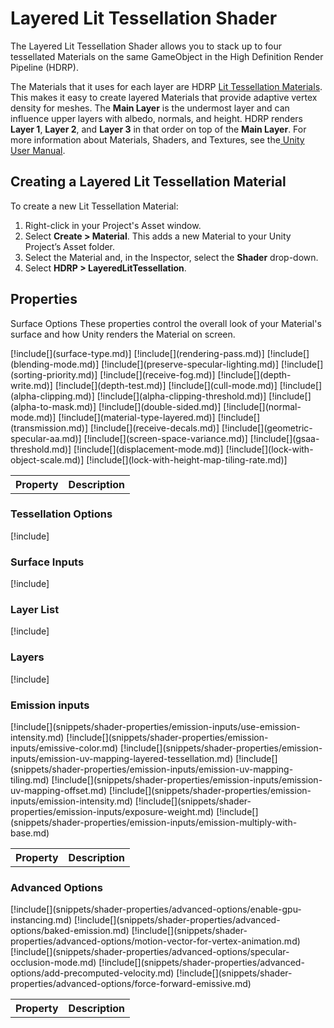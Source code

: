 # Layered Lit Tessellation Shader

The Layered Lit Tessellation Shader allows you to stack up to four tessellated Materials on the same GameObject in the High Definition Render Pipeline (HDRP).

The Materials that it uses for each layer are HDRP [Lit Tessellation Materials](Lit-Tessellation-Shader.md). This makes it easy to create layered Materials that provide adaptive vertex density for meshes. The **Main Layer** is the undermost layer and can influence upper layers with albedo, normals, and height. HDRP renders **Layer 1**, **Layer 2**, and **Layer 3** in that order on top of the **Main Layer**. For more information about Materials, Shaders, and Textures, see the[ Unity User Manual](https://docs.unity3d.com/Manual/Shaders.html).

## Creating a Layered Lit Tessellation Material

To create a new Lit Tessellation Material:

1. Right-click in your Project's Asset window.
2. Select **Create > Material**. This adds a new Material to your Unity Project’s Asset folder.
3. Select the Material and, in the Inspector, select the **Shader** drop-down.
4. Select **HDRP > LayeredLitTessellation**.

## Properties
Surface Options
These properties control the overall look of your Material's surface and how Unity renders the Material on screen.

<table>
<tr>
<th>Property</th>
<th>Description</th>
</tr>
[!include[](surface-type.md)]
[!include[](rendering-pass.md)]
[!include[](blending-mode.md)]
[!include[](preserve-specular-lighting.md)]
[!include[](sorting-priority.md)]
[!include[](receive-fog.md)]
[!include[](depth-write.md)]
[!include[](depth-test.md)]
[!include[](cull-mode.md)]
[!include[](alpha-clipping.md)]
[!include[](alpha-clipping-threshold.md)]
[!include[](alpha-to-mask.md)]
[!include[](double-sided.md)]
[!include[](normal-mode.md)]
[!include[](material-type-layered.md)]
[!include[](transmission.md)]
[!include[](receive-decals.md)]
[!include[](geometric-specular-aa.md)]
[!include[](screen-space-variance.md)]
[!include[](gsaa-threshold.md)]
[!include[](displacement-mode.md)]
[!include[](lock-with-object-scale.md)]
[!include[](lock-with-height-map-tiling-rate.md)]
</table>


### Tessellation Options
[!include[](snippets/shader-properties/tessellation-options.md)]

### Surface Inputs
[!include[](snippets/shader-properties/surface-inputs/layered-surface-inputs.md)]
### Layer List
[!include[](snippets/shader-properties/layer-list.md)]
### Layers
[!include[](snippets/shader-properties/layers.md)]
### Emission inputs
<table>
<tr>
<th>Property</th>
<th>Description</th>
</tr>
[!include[](snippets/shader-properties/emission-inputs/use-emission-intensity.md)
[!include[](snippets/shader-properties/emission-inputs/emissive-color.md)
[!include[](snippets/shader-properties/emission-inputs/emission-uv-mapping-layered-tessellation.md)
[!include[](snippets/shader-properties/emission-inputs/emission-uv-mapping-tiling.md)
[!include[](snippets/shader-properties/emission-inputs/emission-uv-mapping-offset.md)
[!include[](snippets/shader-properties/emission-inputs/emission-intensity.md)
[!include[](snippets/shader-properties/emission-inputs/exposure-weight.md)
[!include[](snippets/shader-properties/emission-inputs/emission-multiply-with-base.md)
</table>


### Advanced Options
<table>
<tr>
<th>Property</th>
<th>Description</th>
</tr>
[!include[](snippets/shader-properties/advanced-options/enable-gpu-instancing.md)
[!include[](snippets/shader-properties/advanced-options/baked-emission.md)
[!include[](snippets/shader-properties/advanced-options/motion-vector-for-vertex-animation.md)
[!include[](snippets/shader-properties/advanced-options/specular-occlusion-mode.md)
[!include[](snippets/shader-properties/advanced-options/add-precomputed-velocity.md)
[!include[](snippets/shader-properties/advanced-options/force-forward-emissive.md)
</table>
